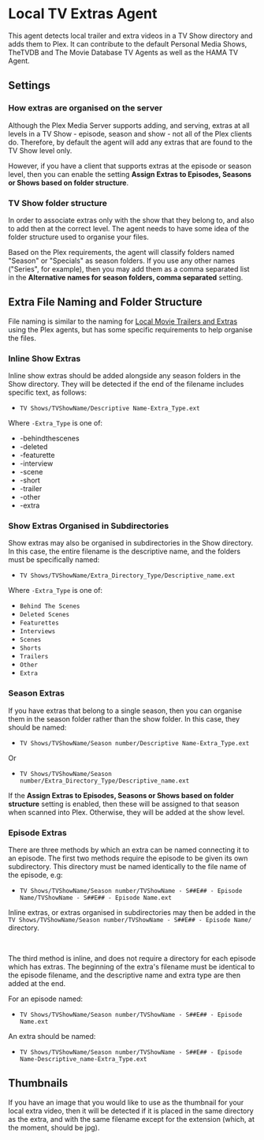 # Local TV Extras Agent

This agent detects local trailer and extra videos in a TV Show directory and adds them to Plex. It can contribute to the default Personal Media Shows, TheTVDB and The Movie Database TV Agents as well as the HAMA TV Agent.

## Settings

### How extras are organised on the server

Although the Plex Media Server supports adding, and serving, extras at all levels in a TV Show - episode, season and show - not all of the Plex clients do. Therefore, by default the agent will add any extras that are found to the TV Show level only.

However, if you have a client that supports extras at the episode or season level, then you can enable the setting **Assign Extras to Episodes, Seasons or Shows based on folder structure**.

### TV Show folder structure

In order to associate extras only with the show that they belong to, and also to add then at the correct level. The agent needs to have some idea of the folder structure used to organise your files.

Based on the Plex requirements, the agent will classify folders named "Season" or "Specials" as season folders. If you use any other names ("Series", for example), then you may add them as a comma separated list in the **Alternative names for season folders, comma separated** setting.

## Extra File Naming and Folder Structure

File naming is similar to the naming for [Local Movie Trailers and Extras](https://support.plex.tv/articles/200220677-local-media-assets-movies/?_ga=2.40982114.1159795442.1544650582-1727179431.1482687957) using the Plex agents, but has some specific requirements to help organise the files.

### Inline Show Extras

Inline show extras should be added alongside any season folders in the Show directory. They will be detected if the end of the filename includes specific text, as follows:

* `TV Shows/TVShowName/Descriptive Name-Extra_Type.ext`

Where `-Extra_Type` is one of:

* -behindthescenes
* -deleted
* -featurette
* -interview
* -scene
* -short
* -trailer
* -other
* -extra

### Show Extras Organised in Subdirectories

Show extras may also be organised in subdirectories in the Show directory. In this case, the entire filename is the descriptive name, and the folders must be specifically named:

* `TV Shows/TVShowName/Extra_Directory_Type/Descriptive_name.ext`

Where `-Extra_Type` is one of:

* `Behind The Scenes`
* `Deleted Scenes`
* `Featurettes`
* `Interviews`
* `Scenes`
* `Shorts`
* `Trailers`
* `Other`
* `Extra`

### Season Extras

If you have extras that belong to a single season, then you can organise them in the season folder rather than the show folder. In this case, they should be named:

* `TV Shows/TVShowName/Season number/Descriptive Name-Extra_Type.ext`

Or 

* `TV Shows/TVShowName/Season number/Extra_Directory_Type/Descriptive_name.ext`

If the **Assign Extras to Episodes, Seasons or Shows based on folder structure** setting is enabled, then these will be assigned to that season when scanned into Plex. Otherwise, they will be added at the show level.

### Episode Extras

There are three methods by which an extra can be named connecting it to an episode. The first two methods require the episode to be given its own subdirectory. This directory must be named identically to the file name of the episode, e.g:

* `TV Shows/TVShowName/Season number/TVShowName - S##E## - Episode Name/TVShowName - S##E## - Episode Name.ext`

Inline extras, or extras organised in subdirectories may then be added in the `TV Shows/TVShowName/Season number/TVShowName - S##E## - Episode Name/` directory.

&nbsp;

The third method is inline, and does not require a directory for each episode which has extras. The beginning of the extra's filename must be identical to the episode filename, and the descriptive name and extra type are then added at the end.

For an episode named:

* `TV Shows/TVShowName/Season number/TVShowName - S##E## - Episode Name.ext`

An extra should be named:

* `TV Shows/TVShowName/Season number/TVShowName - S##E## - Episode Name-Descriptive_name-Extra_Type.ext`

## Thumbnails

If you have an image that you would like to use as the thumbnail for your local extra video, then it will be detected if it is placed in the same directory as the extra, and with the same filename except for the extension (which, at the moment, should be jpg).
